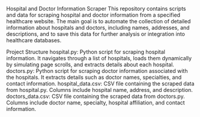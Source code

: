 Hospital and Doctor Information Scraper
This repository contains scripts and data for scraping hospital and doctor information from a specified healthcare website. The main goal is to automate the collection of detailed information about hospitals and doctors, including names, addresses, and descriptions, and to save this data for further analysis or integration into healthcare databases.


Project Structure
hospital.py: Python script for scraping hospital information. It navigates through a list of hospitals, loads them dynamically by simulating page scrolls, and extracts details about each hospital.
doctors.py: Python script for scraping doctor information associated with the hospitals. It extracts details such as doctor names, specialties, and contact information.
hospital_data.csv: CSV file containing the scraped data from hospital.py. Columns include hospital name, address, and description.
doctors_data.csv: CSV file containing the scraped data from doctors.py. Columns include doctor name, specialty, hospital affiliation, and contact information.
